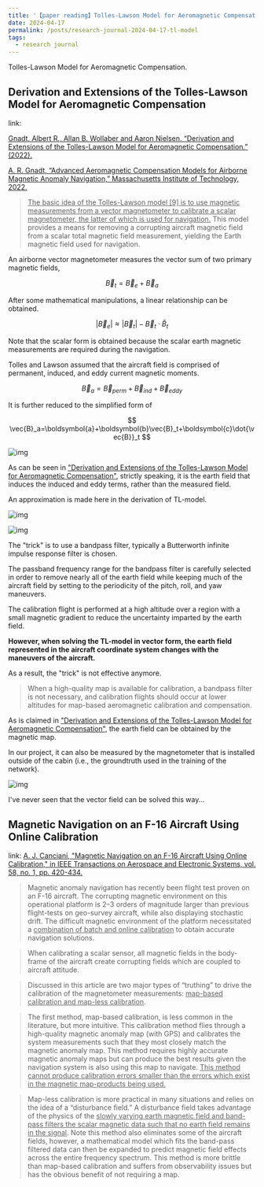 ```yaml
---
title: '【paper reading】Tolles-Lawson Model for Aeromagnetic Compensation'
date: 2024-04-17
permalink: /posts/research-journal-2024-04-17-tl-model
tags:
  - research journal
---
```


Tolles-Lawson Model for Aeromagnetic Compensation.


## Derivation and Extensions of the Tolles-Lawson Model for Aeromagnetic Compensation

link:

[Gnadt, Albert R., Allan B. Wollaber and Aaron Nielsen. “Derivation and Extensions of the Tolles-Lawson Model for Aeromagnetic Compensation.” (2022).](https://arxiv.org/abs/2212.09899)

[A. R. Gnadt, “Advanced Aeromagnetic Compensation Models for Airborne Magnetic Anomaly Navigation,” Massachusetts Institute of Technology, 2022. ](https://dspace.mit.edu/handle/1721.1/145137)

> <u>The basic idea of the Tolles-Lawson model [9] is to use magnetic measurements from a vector magnetometer to calibrate a scalar magnetometer, the latter of which is used for navigation.</u> This model provides a means for removing a corrupting aircraft magnetic field from a scalar total magnetic field measurement, yielding the Earth magnetic field used for navigation.

An airborne vector magnetometer measures the vector sum of two primary magnetic fields,

$$
\vec{B}_t=\vec{B}_e+\vec{B}_a
$$

After some mathematical manipulations, a linear relationship can be obtained.

$$
|\vec{B}_e|\approx|\vec{B}_t|-\vec{B}_t\cdot\hat{B}_t
$$

Note that the scalar form is obtained because the scalar earth magnetic measurements are required during the navigation.

Tolles and Lawson assumed that the aircraft field is comprised of permanent, induced, and eddy current magnetic moments.

$$
\vec{B}_a=\vec{B}_{perm}+\vec{B}_{ind}+\vec{B}_{eddy}
$$

It is further reduced to the simplified form of

$$
\vec{B}_a=\boldsymbol{a}+\boldsymbol{b}\vec{B}_t+\boldsymbol{c}\dot{\vec{B}}_t
$$

![img](http://sunqinxuan.github.io/images/posts-research-journal-2024-04-17-img1.png)

As can be seen in ["Derivation and Extensions of the Tolles-Lawson Model for Aeromagnetic Compensation"](https://arxiv.org/abs/2212.09899), strictly speaking, it is the earth field that induces the induced and eddy terms, rather than the measured field.

An approximation is made here in the derivation of TL-model.

![img](http://sunqinxuan.github.io/images/posts-research-journal-2024-04-17-img2.png)

![img](http://sunqinxuan.github.io/images/posts-research-journal-2024-04-17-img3.png)

The "trick" is to use a bandpass filter, typically a Butterworth infinite impulse response filter is chosen.

The passband frequency range for the bandpass filter is carefully selected in order to remove nearly all of the earth field while keeping much of the aircraft field by setting to the periodicity of the pitch, roll, and yaw maneuvers. 

The calibration flight is performed at a high altitude over a region with a small magnetic gradient to reduce the uncertainty imparted by the earth field.

**However, when solving the TL-model in vector form, the earth field represented in the aircraft coordinate system changes with the maneuvers of the aircraft.**

As a result, the "trick" is not effective anymore.

> When a high-quality map is available for calibration, a bandpass filter is not necessary, and calibration flights should occur at lower altitudes for map-based aeromagnetic calibration and compensation. 

As is claimed in ["Derivation and Extensions of the Tolles-Lawson Model for Aeromagnetic Compensation"](https://arxiv.org/abs/2212.09899), the earth field can be obtained by the magnetic map.

In our project, it can also be measured by the magnetometer that is installed outside of the cabin (i.e., the groundtruth used in the training of the network).

![img](http://sunqinxuan.github.io/images/posts-research-journal-2024-04-17-img4.png)

I've never seen that the vector field can be solved this way...


## Magnetic Navigation on an F-16 Aircraft Using Online Calibration

link:
[A. J. Canciani, "Magnetic Navigation on an F-16 Aircraft Using Online Calibration," in IEEE Transactions on Aerospace and Electronic Systems, vol. 58, no. 1, pp. 420-434.](https://ieeexplore.ieee.org/document/9506809)

> Magnetic anomaly navigation has recently been flight test
proven on an F-16 aircraft. The corrupting magnetic environment on
this operational platform is 2–3 orders of magnitude larger than previous
flight-tests on geo-survey aircraft, while also displaying stochastic
drift. The difficult magnetic environment of the platform necessitated a
<u>combination of batch and online calibration</u> to obtain accurate navigation
solutions.

> When calibrating
a scalar sensor, all magnetic fields in the body-frame
of the aircraft create corrupting fields which are coupled
to aircraft attitude.

> Discussed in this article are two major types of “truthing”
to drive the calibration of the magnetometer measurements:
<u>map-based calibration and map-less calibration</u>.

> The first
method, map-based calibration, is less common in the literature,
but more intuitive. This calibration method flies
through a high-quality magnetic anomaly map (with GPS)
and calibrates the system measurements such that they most
closely match the magnetic anomaly map. This method
requires highly accurate magnetic anomaly maps but can
produce the best results given the navigation system is also
using this map to navigate. <u>This method cannot produce
calibration errors smaller than the errors which exist in the
magnetic map-products being used.</u>

> Map-less calibration is more practical in many situations
and relies on the idea of a “disturbance field.” A
disturbance field takes advantage of the physics of the
<u>slowly varying earth magnetic field and band-pass filters
the scalar magnetic data such that no earth field remains
in the signal</u>. Note this method also eliminates some of the
aircraft fields, however, a mathematical model which fits
the band-pass filtered data can then be expanded to predict
magnetic field effects across the entire frequency spectrum.
This method is more brittle than map-based calibration and
suffers from observability issues but has the obvious benefit
of not requiring a map. 





















